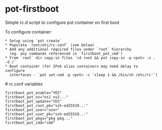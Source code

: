 # pot-firstboot

Simple rc.d script to configure pot container on first boot

To configure container:

    * Setup using `pot create`
    * Populate `root/etc/rc.conf` (see below) 
    * Add any additional required files under `root` hierarchy 
      (eg. any commands referenced in `firstboot_pot_cmd`)
    * From `root` dir copy-in files `cd root && pot copy-in -p <pot> -s . -d /`
    * Boot container (for IPv6 alias containers may need delay to configure
      interfaces - `pot set-cmd -p <pot> -c 'sleep 1 && /bin/sh /etc/rc'`)

# rc.conf variables

```
firstboot_pot_enable="YES"
firstboot_pot_ns="ns1 ns2..."
firstboot_pot_update="YES"
firstboot_pot_root_pk="ssh-ed25519..."
firstboot_pot_user="user"
firstboot_pot_user_pk="ssh-ed25519..."
firstboot_pot_pkgs="pkg pkg..."
firstboot_pot_cmd="cmd"
```

